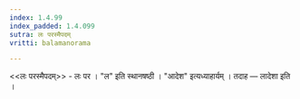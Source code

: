 ```yaml
---
index: 1.4.99
index_padded: 1.4.099
sutra: लः परस्मैपदम्
vritti: balamanorama

---
```

<<लः परस्मैपदम्>> - लः पर । "ल" इति स्थानषष्ठी । "आदेश" इत्यध्याहार्यम् । तदाह —  लादेशा इति । 